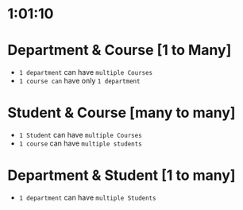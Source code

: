 # 1:01:10

# Department & Course [1 to Many]
- `1 department` can have `multiple Courses`
- `1 course can` have only `1 department`


# Student & Course [many to many]
- `1 Student` can have `multiple Courses`
- `1 course` can have `multiple students`


# Department & Student [1 to many]
- `1 department` can have `multiple Students`